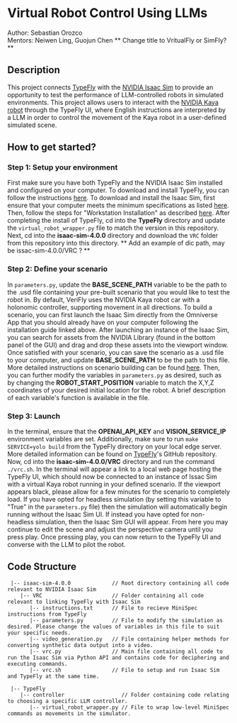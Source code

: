 # Virtual Robot Control Using LLMs
Author: Sebastian Orozco\
Mentors: Neiwen Ling, Guojun Chen
** Change title to VritualFly or SimFly? **

## Description
This project connects [TypeFly](https://github.com/typefly/TypeFly) with the [NVIDIA Isaac Sim](https://developer.nvidia.com/isaac/sim) to provide an opportunity to test the performance of LLM-controlled robots in simulated environments. This project allows users to interact with the [NVIDIA Kaya robot](https://docs.omniverse.nvidia.com/isaacsim/latest/features/environment_setup/assets/usd_assets_robots.html) through the TypeFly UI, where English instructions are interpreted by a LLM in order to control the movement of the Kaya robot in a user-defined simulated scene. 

## How to get started?
### Step 1: Setup your environment
First make sure you have both TypeFly and the NVIDIA Isaac Sim installed and configured on your computer. To download and install TypeFly, you can follow the instructions [here](https://github.com/typefly/TypeFly). To download and install the Isaac Sim, first ensure that your computer meets the minimum specifications as listed [here](https://docs.omniverse.nvidia.com/isaacsim/latest/installation/requirements.html). Then, follow the steps for "Workstation Installation" as described [here](https://docs.omniverse.nvidia.com/isaacsim/latest/installation/install_workstation.html). 
After completing the install of TypeFly, cd into the **TypeFly** directory and update the `virtual_robot_wrapper.py` file to match the version in this repository.
Next, cd into the **isaac-sim-4.0.0** directory and download the `VRC` folder from this repository into this directory. 
** Add an example of dic path, may be issac-sim-4.0.0/VRC ? **

### Step 2: Define your scenario
In `parameters.py`, update the **BASE_SCENE_PATH** variable to be the path to the .usd file containing your pre-built scenario that you would like to test the robot in. 
By default, VeriFly uses the NVIDIA Kaya robot car with a holonomic controller, supporting movement in all directions. To build a scenario, you can first launch the Isaac Sim directly from the Omniverse App that you should already have on your computer following the installation guide linked above. After launching an instance of the Isaac Sim, you can search for assets from the NVIDIA Library (found in the bottom panel of the GUI) and drag and drop these assets into the viewport window. Once satisfied with your scenario, you can save the scenario as a .usd file to your computer, and update **BASE_SCENE_PATH** to be the path to this file. More detailed instructions on scenario building can be found [here](https://docs.omniverse.nvidia.com/isaacsim/latest/gui_tutorials/tutorial_intro_usd.html#isaac-sim-app-tutorial-intro-usd).
Then, you can further modify the variables in `parameters.py` as desired, such as by changing the **ROBOT_START_POSITION** variable to match the X,Y,Z coordinates of your desired initial location for the robot. A brief description of each variable's function is available in the file. 

### Step 3: Launch
In the terminal, ensure that the **OPENAI_API_KEY** and **VISION_SERVICE_IP** environment variables are set. Additionally, make sure to run `make SERVICE=yolo build` from the TypeFly directory on your local edge server. More detailed information can be found on [TypeFly](https://github.com/typefly/TypeFly)'s GitHub repository. 
Now, cd into the **isaac-sim-4.0.0/VRC** directory and run the command `./vrc.sh`. In the terminal will appear a link to a local web page hosting the TypeFly UI, which should now be connected to an instance of Issac Sim with a virtual Kaya robot running in your defined scenario. If the viewport appears black, please allow for a few minutes for the scenario to completely load. 
If you have opted for headless simulation (by setting this variable to "True" in the `parameters.py` file) then the simulation will automatically begin running without the Isaac Sim UI. If instead you have opted for non-headless simulation, then the Isaac Sim GUI will appear. From here you may continue to edit the scene and adjust the perspective camera until you press play. 
Once pressing play, you can now return to the TypeFly UI and converse with the LLM to pilot the robot. 

## Code Structure
```
 |-- isaac-sim-4.0.0             // Root directory containing all code relevant to NVIDIA Isaac Sim
    |-- VRC                      // Folder containing all code relevant to linking TypeFly with Isaac Sim
       |-- instructions.txt      // File to recieve MiniSpec instructions from TypeFly
       |-- parameters.py         // File to modify the simulation as desired. Please change the values of variables in this file to suit your specific needs.
       |-- video_generation.py   // File containing helper methods for converting synthetic data output into a video.
       |-- vrc.py                // Main file containing all code to run the Isaac Sim via Python API and contains code for deciphering and executing commands. 
       |-- vrc.sh                // File to setup and run Isaac Sim and TypeFly at the same time.

 |-- TypeFly                    
    |-- controller                  // Folder containing code relating to choosing a specific LLM controller. 
       |-- virtual_robot_wrapper.py // File to wrap low-level MiniSpec commands as movements in the simulator.
